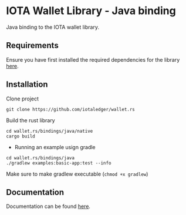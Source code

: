 # IOTA Wallet Library - Java binding

Java binding to the IOTA wallet library.

## Requirements

Ensure you have first installed the required dependencies for the library [here](https://github.com/iotaledger/wallet.rs/blob/dev/README.md).

## Installation

Clone project
```
git clone https://github.com/iotaledger/wallet.rs
```

Build the rust library
```
cd wallet.rs/bindings/java/native
cargo build
```

- Running an example usign gradle
```
cd wallet.rs/bindings/java
./gradlew examples:basic-app:test --info
```

Make sure to make gradlew executable (`chmod +x gradlew`)

## Documentation

Documentation can be found [here](https://wallet-lib.docs.iota.org/docs/specification).
